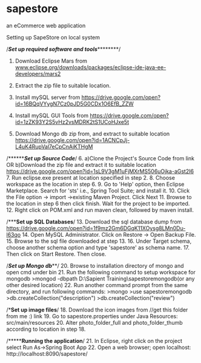 # sapestore
an eCommerce web application


Setting up SapeStore on local system 

/*************************Set up required software and tools*********************************/
1. Download Eclipse Mars from
	www.eclipse.org/downloads/packages/eclipse-ide-java-ee-developers/mars2

2. Extract the zip file to suitable location.
3. Install mySQL server from
	https://drive.google.com/open?id=16BQqVYygN7Cz0pJD5G0CDx1O6EfB_ZZW
4. Install mySQL GUI Tools from
	https://drive.google.com/open?id=1zZK93Y2S5vHz2vsMDRK2tS1UCoHJxe5t
5. Download Mongo db zip from, and extract to suitable location
	https://drive.google.com/open?id=1ACNCpJj-L4uK4RupVal7eCpCnAjKTHgM

/*****************************************Set up Source Code***********************************/
6. a)Clone the Project's Source Code from
	link
		OR
   b)Download the zip file and extract it to suitable location
	https://drive.google.com/open?id=1sL9V3gM1uFjMXrMS506uOjka-aGst2I6
7. Run eclipse.exe present at location specified in step 2.
8. Choose workspace as the location in step 6.
9. Go to 'Help' option, then Eclipse Marketplace. Search for 'sts' i.e., Spring Tool Suite; and install it.
10. Click the File option -> import ->existing Maven Project. Click Next
11. Browse to the location in step 6 then click finish. Wait for the project to be imported.
12. Right click on POM.xml and run maven clean, followed by maven install.

/***************************************Set up SQL Databases************************************/
13. Download the sql database dump from
	https://drive.google.com/open?id=1f9mz2Gm6DGqK11XOysg8LMn0Du-l63qo
14. Open MySQL Administrator. Click on Restore -> Open Backup File.
15. Browse to the sql file downloaded at step 13.
16. Under Target schema, choose another schema option and type 'sapestore' as schema name. 
17. Then click on Start Restore. Then close.

/***************************************Set up Mongo db*****************************************/
20. Browse to installation directory of mongo and open cmd under bin
21. Run the following command to setup workspace for mongodb
	>mongod -dbpath D:\Sapient Training\sapestoremongodb(or any other desired location)
22. Run another command prompt from the same directory, and run following commands:
	>mongo
	>use sapestoremongodb
	>db.createCollection("description")
	>db.createCollection("review")

/***************************************Set up image files**************************************/
18. Download the icon images from	//get this folder from me :)
	link
19. Go to sapestore.properties under Java Resources: src/main/resources
20. Alter photo_folder_full and photo_folder_thumb according to location in step 18.

/***************************************Running the application**********************************/
21. In Eclipse, right click on the project select Run As->Spring Boot App
22. Open a web browser; open localhost: http://localhost:8090/sapestore/
